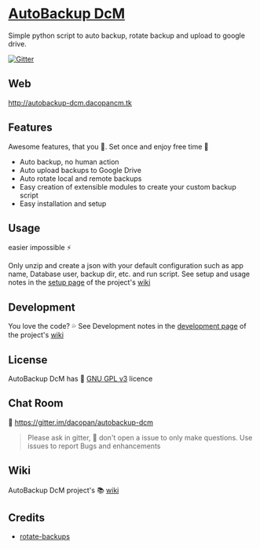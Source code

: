 # [AutoBackup DcM](http://autobackup-dcm.dacopancm.tk)

Simple python script to auto backup, rotate backup and upload to google drive.

[![Gitter](https://badges.gitter.im/dacopan/autobackup-dcm.svg)](https://gitter.im/dacopan/autobackup-dcm?utm_source=badge&utm_medium=badge&utm_campaign=pr-badge)
## Web
<http://autobackup-dcm.dacopancm.tk>

## Features
Awesome features, that you :green_heart:.
Set once and enjoy free time :tada:
- Auto backup, no human action
- Auto upload backups to Google Drive
- Auto rotate local and remote backups
- Easy creation of extensible modules to create your custom backup script
- Easy installation and setup

## Usage
easier impossible :zap:

Only unzip and create a json with your default configuration such as app name, Database user, backup dir, etc. and run script.
See setup and usage notes in the [setup page](https://github.com/dacopan/autobackup-dcm/wiki/Setup) of the project's [wiki](https://github.com/dacopan/autobackup-dcm/wiki)

## Development
You love the code? :sweat_drops:
See Development notes in the [development page](https://github.com/dacopan/autobackup-dcm/wiki/Development) of the project's [wiki](https://github.com/dacopan/autobackup-dcm/wiki)

## License
AutoBackup DcM has :cop: [GNU GPL v3](https://github.com/dacopan/autobackup-dcm/blob/master/LICENSE) licence

## Chat Room
:speech_balloon: https://gitter.im/dacopan/autobackup-dcm
> Please ask in gitter, :hatching_chick: don't open a issue to only make questions. Use issues to report Bugs and enhancements

## Wiki
AutoBackup DcM project's :books: [wiki](https://github.com/dacopan/autobackup-dcm/wiki)

## Credits
- [rotate-backups](https://github.com/xolox/python-rotate-backups)
